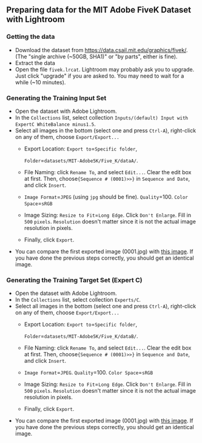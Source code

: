 ## Preparing data for the MIT Adobe FiveK Dataset with Lightroom

### Getting the data

* Download the dataset from https://data.csail.mit.edu/graphics/fivek/. (The "single archive (~50GB, SHA1)" or "by parts", either is fine).
* Extract the data
* Open the file ```fivek.lrcat```. Lightroom may probably ask you to upgrade. Just click "upgrade" if you are asked to. You may need to wait for a while (~10 minutes).

### Generating the Training Input Set

* Open the dataset with Adobe Lightroom.
* In the ```Collections``` list, select collection ```Inputs/(default) Input with ExpertC WhiteBalance minus1.5```.
* Select all images in the bottom (select one and press ```Ctrl-A```), right-click on any of them, choose ```Export/Export...```
    - Export Location: ```Export to```=```Specific folder```, 

      ```Folder```=```datasets/MIT-Adobe5K/Five_K/dataA/```.
    - File Naming: click ```Rename To```, and select ```Edit...```. Clear the edit box at first. Then, choose```{Sequence # (0001)>>}``` in ```Sequence and Date```, and click ```Insert```.
    - ```Image Format```=```JPEG``` (using ```jpg``` should be fine). ```Quality```=100. ```Color Space```=```sRGB```
    - Image Sizing: ```Resize to Fit```=```Long Edge```. Click ```Don't Enlarge```. Fill in ```500``` ```pixels```. ```Resolution``` doesn't matter since it is not the actual image resolution in pixels.
    - Finally, click ```Export```.
* You can compare the first exported image (0001.jpg) with [this image](https://github.com/MagicGeorge/RCTNet/raw/master/datasets/MIT-Adobe5K/input.jpg). If you have done the previous steps correctly, you should get an identical image.

### Generating the Training Target Set (Expert C)

* Open the dataset with Adobe Lightroom.
* In the ```Collections``` list, select collection ```Experts/C```.
* Select all images in the bottom (select one and press ```Ctrl-A```), right-click on any of them, choose ```Export/Export...```
    - Export Location: ```Export to```=```Specific folder```, 

      ```Folder```=```datasets/MIT-Adobe5K/Five_K/dataB/```.
    - File Naming: click ```Rename To```, and select ```Edit...```. Clear the edit box at first. Then, choose```{Sequence # (0001)>>}``` in ```Sequence and Date```, and click ```Insert```.
    - ```Image Format```=```JPEG```. ```Quality```=100. ```Color Space```=```sRGB```
    - Image Sizing: ```Resize to Fit```=```Long Edge```. Click ```Don't Enlarge```. Fill in ```500``` ```pixels```. ```Resolution``` doesn't matter since it is not the actual image resolution in pixels.
    - Finally, click ```Export```.
* You can compare the first exported image (0001.jpg) with [this image](https://github.com/MagicGeorge/RCTNet/raw/master/datasets/MIT-Adobe5K/target.jpg). If you have done the previous steps correctly, you should get an identical image.
